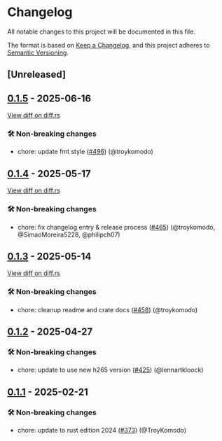 # Changelog

<!--
This file is automatically generated by our release process.
DO NOT edit it directly.
If you want to add a change log entry for this package,
please create a new file in /changes.d/<pr-number>.toml
Refer to the [README.md](/changes.d/README.md) for more information.
-->

All notable changes to this project will be documented in this file.

The format is based on [Keep a Changelog](https://keepachangelog.com/en/1.0.0/),
and this project adheres to [Semantic Versioning](https://semver.org/spec/v2.0.0.html).

## [Unreleased]

## [0.1.5](https://github.com/ScuffleCloud/scuffle/releases/tag/scuffle-mp4-v0.1.5) - 2025-06-16

[View diff on diff.rs](https://diff.rs/scuffle-mp4/0.1.4/scuffle-mp4/0.1.5/Cargo.toml)

### 🛠️ Non-breaking changes

- chore: update fmt style ([#496](https://github.com/scufflecloud/scuffle/pull/496)) (@troykomodo)

## [0.1.4](https://github.com/ScuffleCloud/scuffle/releases/tag/scuffle-mp4-v0.1.4) - 2025-05-17

[View diff on diff.rs](https://diff.rs/scuffle-mp4/0.1.3/scuffle-mp4/0.1.4/Cargo.toml)

### 🛠️ Non-breaking changes

- chore: fix changelog entry & release process ([#465](https://github.com/scufflecloud/scuffle/pull/465)) (@troykomodo, @SimaoMoreira5228, @philipch07)

## [0.1.3](https://github.com/ScuffleCloud/scuffle/releases/tag/scuffle-mp4-v0.1.3) - 2025-05-14

[View diff on diff.rs](https://diff.rs/scuffle-mp4/0.1.2/scuffle-mp4/0.1.3/Cargo.toml)

### 🛠️ Non-breaking changes

- chore: cleanup readme and crate docs ([#458](https://github.com/scufflecloud/scuffle/pull/458)) (@troykomodo)

## [0.1.2](https://github.com/ScuffleCloud/scuffle/releases/tag/scuffle-mp4-v0.1.2) - 2025-04-27

### 🛠️ Non-breaking changes

- chore: update to use new h265 version ([#425](https://github.com/scufflecloud/scuffle/pull/425)) (@lennartkloock)

## [0.1.1](https://github.com/ScuffleCloud/scuffle/releases/tag/scuffle-mp4-v0.1.1) - 2025-02-21

### 🛠️ Non-breaking changes

- chore: update to rust edition 2024 ([#373](https://github.com/scufflecloud/scuffle/pull/373)) (@TroyKomodo)
